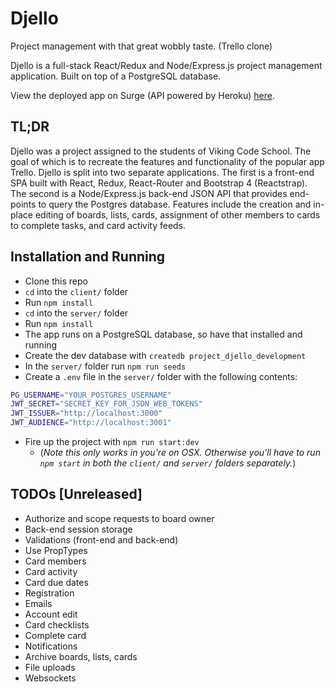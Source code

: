 # Djello

Project management with that great wobbly taste. (Trello clone)

Djello is a full-stack React/Redux and Node/Express.js project management application. Built on top of a PostgreSQL
database.

View the deployed app on Surge (API powered by Heroku) [here](https://bideowego-djello.surge.sh/).


## TL;DR

Djello was a project assigned to the students of Viking Code School. The goal of which is to recreate the features and functionality of the popular app Trello. Djello is split into two separate applications. The first is a front-end SPA built with React, Redux, React-Router and Bootstrap 4 (Reactstrap). The second is a Node/Express.js back-end JSON API that provides end-points to query the Postgres database. Features include the creation and in-place editing of boards, lists, cards, assignment of other members to cards to complete tasks, and card activity feeds.


## Installation and Running

- Clone this repo
- `cd` into the `client/` folder
- Run `npm install`
- `cd` into the `server/` folder
- Run `npm install`
- The app runs on a PostgreSQL database, so have that installed and running
- Create the dev database with `createdb project_djello_development`
- In the `server/` folder run `npm run seeds`
- Create a `.env` file in the `server/` folder with the following contents:
```bash
PG_USERNAME="YOUR_POSTGRES_USERNAME"
JWT_SECRET="SECRET_KEY_FOR_JSON_WEB_TOKENS"
JWT_ISSUER="http://localhost:3000"
JWT_AUDIENCE="http://localhost:3001"
```
- Fire up the project with `npm run start:dev`
    - (_Note this only works in you're on OSX. Otherwise you'll have to run `npm start` in both the `client/` and `server/` folders separately._)


## TODOs [Unreleased]

- Authorize and scope requests to board owner
- Back-end session storage
- Validations (front-end and back-end)
- Use PropTypes
- Card members
- Card activity
- Card due dates
- Registration
- Emails
- Account edit
- Card checklists
- Complete card
- Notifications
- Archive boards, lists, cards
- File uploads
- Websockets
